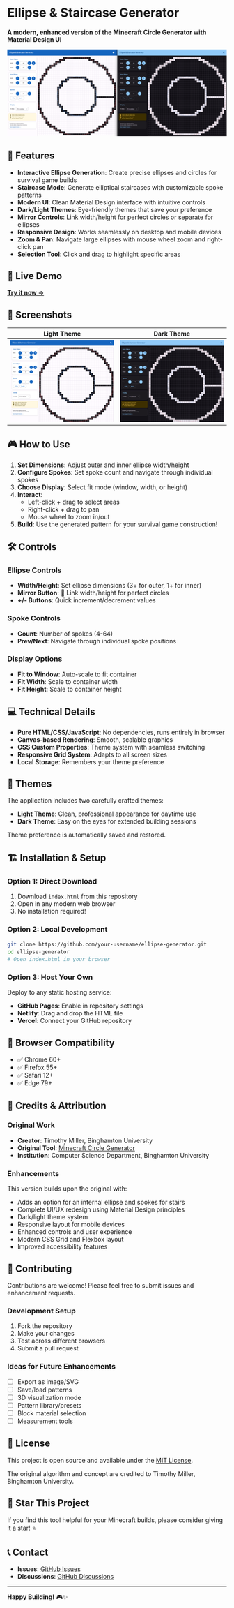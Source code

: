 # Ellipse & Staircase Generator

**A modern, enhanced version of the Minecraft Circle Generator with Material Design UI**

![Preview](https://github.com/netrokus/ellipse-and-staircase-generator/blob/main/screenshots/preview.png)

## 🌟 Features

- **Interactive Ellipse Generation**: Create precise ellipses and circles for survival game builds
- **Staircase Mode**: Generate elliptical staircases with customizable spoke patterns
- **Modern UI**: Clean Material Design interface with intuitive controls
- **Dark/Light Themes**: Eye-friendly themes that save your preference
- **Mirror Controls**: Link width/height for perfect circles or separate for ellipses
- **Responsive Design**: Works seamlessly on desktop and mobile devices
- **Zoom & Pan**: Navigate large ellipses with mouse wheel zoom and right-click pan
- **Selection Tool**: Click and drag to highlight specific areas

## 🚀 Live Demo

**[Try it now →](https://netrokus.github.io/ellipse-and-staircase-generator/)**

## 📱 Screenshots

| Light Theme | Dark Theme |
|-------------|------------|
| ![Light Theme](https://github.com/netrokus/ellipse-and-staircase-generator/blob/main/screenshots/light-theme.png) | ![Dark Theme](https://github.com/netrokus/ellipse-and-staircase-generator/blob/main/screenshots/dark-theme.png) |

## 🎮 How to Use

1. **Set Dimensions**: Adjust outer and inner ellipse width/height
2. **Configure Spokes**: Set spoke count and navigate through individual spokes
3. **Choose Display**: Select fit mode (window, width, or height)
4. **Interact**: 
   - Left-click + drag to select areas
   - Right-click + drag to pan
   - Mouse wheel to zoom in/out
5. **Build**: Use the generated pattern for your survival game construction!

## 🛠️ Controls

### Ellipse Controls
- **Width/Height**: Set ellipse dimensions (3+ for outer, 1+ for inner)
- **Mirror Button**: 🔗 Link width/height for perfect circles
- **+/- Buttons**: Quick increment/decrement values

### Spoke Controls
- **Count**: Number of spokes (4-64)
- **Prev/Next**: Navigate through individual spoke positions

### Display Options
- **Fit to Window**: Auto-scale to fit container
- **Fit Width**: Scale to container width
- **Fit Height**: Scale to container height

## 💻 Technical Details

- **Pure HTML/CSS/JavaScript**: No dependencies, runs entirely in browser
- **Canvas-based Rendering**: Smooth, scalable graphics
- **CSS Custom Properties**: Theme system with seamless switching
- **Responsive Grid System**: Adapts to all screen sizes
- **Local Storage**: Remembers your theme preference

## 🎨 Themes

The application includes two carefully crafted themes:

- **Light Theme**: Clean, professional appearance for daytime use
- **Dark Theme**: Easy on the eyes for extended building sessions

Theme preference is automatically saved and restored.

## 🏗️ Installation & Setup

### Option 1: Direct Download
1. Download `index.html` from this repository
2. Open in any modern web browser
3. No installation required!

### Option 2: Local Development
```bash
git clone https://github.com/your-username/ellipse-generator.git
cd ellipse-generator
# Open index.html in your browser
```

### Option 3: Host Your Own
Deploy to any static hosting service:
- **GitHub Pages**: Enable in repository settings
- **Netlify**: Drag and drop the HTML file
- **Vercel**: Connect your GitHub repository

## 🔧 Browser Compatibility

- ✅ Chrome 60+
- ✅ Firefox 55+
- ✅ Safari 12+
- ✅ Edge 79+

## 📜 Credits & Attribution

### Original Work
- **Creator**: Timothy Miller, Binghamton University
- **Original Tool**: [Minecraft Circle Generator](https://www.cs.binghamton.edu/~millerti/circlegen.html)
- **Institution**: Computer Science Department, Binghamton University

### Enhancements
This version builds upon the original with:
- Adds an option for an internal ellipse and spokes for stairs
- Complete UI/UX redesign using Material Design principles
- Dark/light theme system
- Responsive layout for mobile devices
- Enhanced controls and user experience
- Modern CSS Grid and Flexbox layout
- Improved accessibility features

## 🤝 Contributing

Contributions are welcome! Please feel free to submit issues and enhancement requests.

### Development Setup
1. Fork the repository
2. Make your changes
3. Test across different browsers
4. Submit a pull request

### Ideas for Future Enhancements
- [ ] Export as image/SVG
- [ ] Save/load patterns
- [ ] 3D visualization mode
- [ ] Pattern library/presets
- [ ] Block material selection
- [ ] Measurement tools

## 📄 License

This project is open source and available under the [MIT License](LICENSE).

The original algorithm and concept are credited to Timothy Miller, Binghamton University.

## 🌟 Star This Project

If you find this tool helpful for your Minecraft builds, please consider giving it a star! ⭐

## 📞 Contact

- **Issues**: [GitHub Issues](https://github.com/netrokus/ellipse-generator/issues)
- **Discussions**: [GitHub Discussions](https://github.com/netrokus/ellipse-generator/discussions)

---

**Happy Building!** 🎮✨
